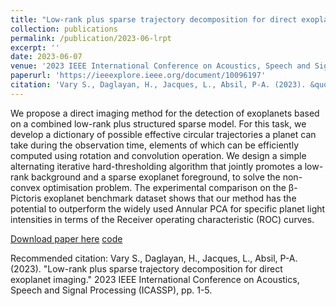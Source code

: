 ```yaml
---
title: "Low-rank plus sparse trajectory decomposition for direct exoplanet imaging"
collection: publications
permalink: /publication/2023-06-lrpt
excerpt: ''
date: 2023-06-07
venue: '2023 IEEE International Conference on Acoustics, Speech and Signal Processing (ICASSP)'
paperurl: 'https://ieeexplore.ieee.org/document/10096197'
citation: 'Vary S., Daglayan, H., Jacques, L., Absil, P-A. (2023). &quot;Low-rank plus sparse trajectory decomposition for direct exoplanet imaging&quot; <i>2023 IEEE International Conference on Acoustics, Speech and Signal Processing (ICASSP)</i>, pp. 1-5'
---
```

We propose a direct imaging method for the detection of exoplanets based on a combined low-rank plus structured sparse model. For this task, we develop a dictionary of possible effective circular trajectories a planet can take during the observation time, elements of which can be efficiently computed using rotation and convolution operation. We design a simple alternating iterative hard-thresholding algorithm that jointly promotes a low-rank background and a sparse exoplanet foreground, to solve the non-convex optimisation problem. The experimental comparison on the β-Pictoris exoplanet benchmark dataset shows that our method has the potential to outperform the widely used Annular PCA for specific planet light intensities in terms of the Receiver operating characteristic (ROC) curves.

[Download paper here](https://ieeexplore.ieee.org/document/10096197)
[code](https://github.com/hazandaglayan/trajectorlets)

Recommended citation: Vary S., Daglayan, H., Jacques, L., Absil, P-A. (2023). "Low-rank plus sparse trajectory decomposition for direct exoplanet imaging." 2023 IEEE International Conference on Acoustics, Speech and Signal Processing (ICASSP), pp. 1-5.